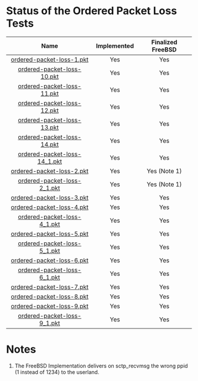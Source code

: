 # Status of the Ordered Packet Loss Tests

| Name                                                               | Implemented   | Finalized FreeBSD |
| :----------------------------------------------------------------: | :-----------: | :---------------: |
| [ordered-packet-loss-1.pkt](ordered-packet-loss-1.pkt "-")         | Yes           | Yes               |
| [ordered-packet-loss-10.pkt](ordered-packet-loss-10.pkt "-")       | Yes           | Yes               |
| [ordered-packet-loss-11.pkt](ordered-packet-loss-11.pkt "-")       | Yes           | Yes               |
| [ordered-packet-loss-12.pkt](ordered-packet-loss-12.pkt "-")       | Yes           | Yes               |
| [ordered-packet-loss-13.pkt](ordered-packet-loss-13.pkt "-")       | Yes           | Yes               |
| [ordered-packet-loss-14.pkt](ordered-packet-loss-14.pkt "-")       | Yes           | Yes               |
| [ordered-packet-loss-14_1.pkt](ordered-packet-loss-14_1.pkt "-")   | Yes           | Yes               |
| [ordered-packet-loss-2.pkt](ordered-packet-loss-2.pkt "-")         | Yes           | Yes (Note 1)      |
| [ordered-packet-loss-2_1.pkt](ordered-packet-loss-2_1.pkt "-")     | Yes           | Yes (Note 1)      |
| [ordered-packet-loss-3.pkt](ordered-packet-loss-3.pkt "-")         | Yes           | Yes               |
| [ordered-packet-loss-4.pkt](ordered-packet-loss-4.pkt "-")         | Yes           | Yes               |
| [ordered-packet-loss-4_1.pkt](ordered-packet-loss-4_1.pkt "-")     | Yes           | Yes               |
| [ordered-packet-loss-5.pkt](ordered-packet-loss-5.pkt "-")         | Yes           | Yes               |
| [ordered-packet-loss-5_1.pkt](ordered-packet-loss-5_1.pkt "-")     | Yes           | Yes               |
| [ordered-packet-loss-6.pkt](ordered-packet-loss-6.pkt "-")         | Yes           | Yes               |
| [ordered-packet-loss-6_1.pkt](ordered-packet-loss-6_1.pkt "-")     | Yes           | Yes               |
| [ordered-packet-loss-7.pkt](ordered-packet-loss-7.pkt "-")         | Yes           | Yes               |
| [ordered-packet-loss-8.pkt](ordered-packet-loss-8.pkt "-")         | Yes           | Yes               |
| [ordered-packet-loss-9.pkt](ordered-packet-loss-9.pkt "-")         | Yes           | Yes               |
| [ordered-packet-loss-9_1.pkt](ordered-packet-loss-9_1.pkt "-")     | Yes           | Yes               |

# Notes
1. The FreeBSD Implementation delivers on sctp_recvmsg the wrong ppid (1 instead of 1234) to the userland.
